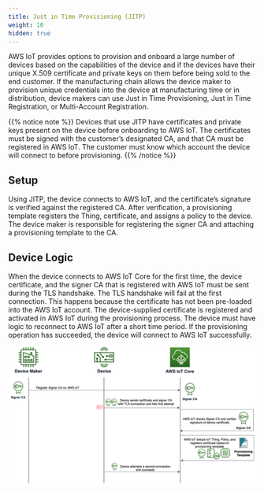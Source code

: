 ```yaml
---
title: Just in Time Provisioning (JITP) 
weight: 10
hidden: true
---
```


AWS IoT provides options to provision and onboard a large number of devices based
on the capabilities of the device and if the devices have their unique X.509 certificate
and private keys on them before being sold to the end customer.
If the manufacturing chain allows the device maker to provision unique credentials into
the device at manufacturing time or in distribution, device makers can use Just in Time
Provisioning, Just in Time Registration, or Multi-Account Registration. 

{{% notice note %}}
Devices that use JITP have certificates and private keys present on the device before
onboarding to AWS IoT. The certificates must be signed with the customer’s designated
CA, and that CA must be registered in AWS IoT. The customer must know which
account the device will connect to before provisioning.
{{% /notice %}}

## Setup

Using JITP, the device connects to AWS IoT, and the certificate’s signature is verified
against the registered CA. After verification, a provisioning template registers the Thing,
certificate, and assigns a policy to the device. The device maker is responsible for
registering the signer CA and attaching a provisioning template to the CA.

## Device Logic

When the device connects to AWS IoT Core for the first time, the device certificate, and
the signer CA that is registered with AWS IoT must be sent during the TLS handshake.
The TLS handshake will fail at the first connection. This happens because the certificate
has not been pre-loaded into the AWS IoT account. The device-supplied certificate is
registered and activated in AWS IoT during the provisioning process. The device must
have logic to reconnect to AWS IoT after a short time period. If the provisioning
operation has succeeded, the device will connect to AWS IoT successfully.

![JITP](JITP.png)

